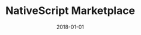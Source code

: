 ---
layout: site
title: "NativeScript Marketplace"
date: 2018-01-01
categories: [developer-tools]
version: 4.4.6
major: 4
minor: 4
patch: 6
slug: nativescript-marketplace
link: https://market.nativescript.org/
submitter: lpolepeddi
permalink: /sites/:slug
---